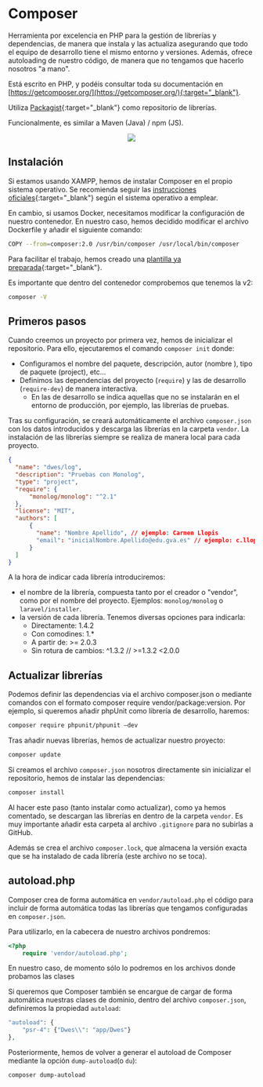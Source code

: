 # Composer

Herramienta por excelencia en PHP para la gestión de librerías y dependencias, de manera que instala y las actualiza asegurando que todo el equipo de desarrollo tiene el mismo entorno y versiones. Además, ofrece autoloading de nuestro código, de manera que no tengamos que hacerlo nosotros "a mano".

Está escrito en PHP, y podéis consultar toda su documentación en [https://getcomposer.org/](https://getcomposer.org/){:target="_blank"}.

Utiliza [Packagist](https://packagist.org/){:target="_blank"} como repositorio de librerías.

Funcionalmente, es similar a Maven (Java) / npm (JS).

<div style="text-align: center;"><img src="../../img/ud06/logo-composer.png" style="max-width: 25%;" /></div>

## Instalación

Si estamos usando XAMPP, hemos de instalar Composer en el propio sistema operativo. Se recomienda seguir las [instrucciones oficiales](https://getcomposer.org/doc/00-intro.md){:target="_blank"} según el sistema operativo a emplear.

En cambio, si usamos Docker, necesitamos modificar la configuración de nuestro contenedor. En nuestro caso, hemos decidido modificar el archivo Dockerfile y añadir el siguiente comando:

```sh
COPY --from=composer:2.0 /usr/bin/composer /usr/local/bin/composer	
```

Para facilitar el trabajo, hemos creado una [plantilla ya preparada](../../sources/plantilla-APCM.zip){:target="_blank"}.

Es importante que dentro del contenedor comprobemos que tenemos la v2:

```sh
composer -V
```

## Primeros pasos

Cuando creemos un proyecto por primera vez, hemos de inicializar el repositorio. Para ello, ejecutaremos el comando `composer init` donde:

- Configuramos el nombre del paquete, descripción, autor (nombre ), tipo de paquete (project), etc...
- Definimos las dependencias del proyecto (`require`) y las de desarrollo (`require-dev`) de manera interactiva.
   - En las de desarrollo se indica aquellas que no se instalarán en el entorno de producción, por ejemplo, las librerías de pruebas.

Tras su configuración, se creará automáticamente el archivo `composer.json` con los datos introducidos y descarga las librerías en la carpeta `vendor`. La instalación de las librerías siempre se realiza de manera local para cada proyecto.

```json
{
  "name": "dwes/log",
  "description": "Pruebas con Monolog",
  "type": "project",
  "require": {
      "monolog/monolog": "^2.1"
  },
  "license": "MIT",
  "authors": [
      {
        "name": "Nombre Apellido", // ejemplo: Carmen Llopis
        "email": "inicialNombre.Apellido@edu.gva.es" // ejemplo: c.llopis@edu.gva.es
      }
  ]
}
```

A la hora de indicar cada librería introduciremos:

- el nombre de la librería, compuesta tanto por el creador o "vendor", como por el nombre del proyecto. Ejemplos: `monolog/monolog` o `laravel/installer`.
- la versión de cada librería. Tenemos diversas opciones para indicarla:
   - Directamente: 1.4.2
   - Con comodines: 1.*
   - A partir de: >= 2.0.3
   - Sin rotura de cambios: ^1.3.2 // >=1.3.2 <2.0.0

## Actualizar librerías

Podemos definir las dependencias via el archivo composer.json o mediante comandos con el formato composer require vendor/package:version. Por ejemplo, si queremos añadir phpUnit como librería de desarrollo, haremos:

```sh
composer require phpunit/phpunit –dev
```

Tras añadir nuevas librerías, hemos de actualizar nuestro proyecto:

```sh
composer update
```

Si creamos el archivo `composer.json` nosotros directamente sin inicializar el repositorio, hemos de instalar las dependencias:

```sh
composer install
```

Al hacer este paso (tanto instalar como actualizar), como ya hemos comentado, se descargan las librerías en dentro de la carpeta `vendor`. Es muy importante añadir esta carpeta al archivo `.gitignore` para no subirlas a GitHub.

Además se crea el archivo `composer.lock`, que almacena la versión exacta que se ha instalado de cada librería (este archivo no se toca).

## autoload.php

Composer crea de forma automática en `vendor/autoload.php` el código para incluir de forma automática todas las librerías que tengamos configuradas en `composer.json`.

Para utilizarlo, en la cabecera de nuestro archivos pondremos:

```php
<?php
	require 'vendor/autoload.php';
```

En nuestro caso, de momento sólo lo podremos en los archivos donde probamos las clases

Si queremos que Composer también se encargue de cargar de forma automática nuestras clases de dominio, dentro del archivo `composer.json`, definiremos la propiedad `autoload`:

```php
"autoload": {
	"psr-4": {"Dwes\\": "app/Dwes"}
},
```

Posteriormente, hemos de volver a generar el autoload de Composer mediante la opción `dump-autoload`(o `du`):

```sh
composer dump-autoload
```
